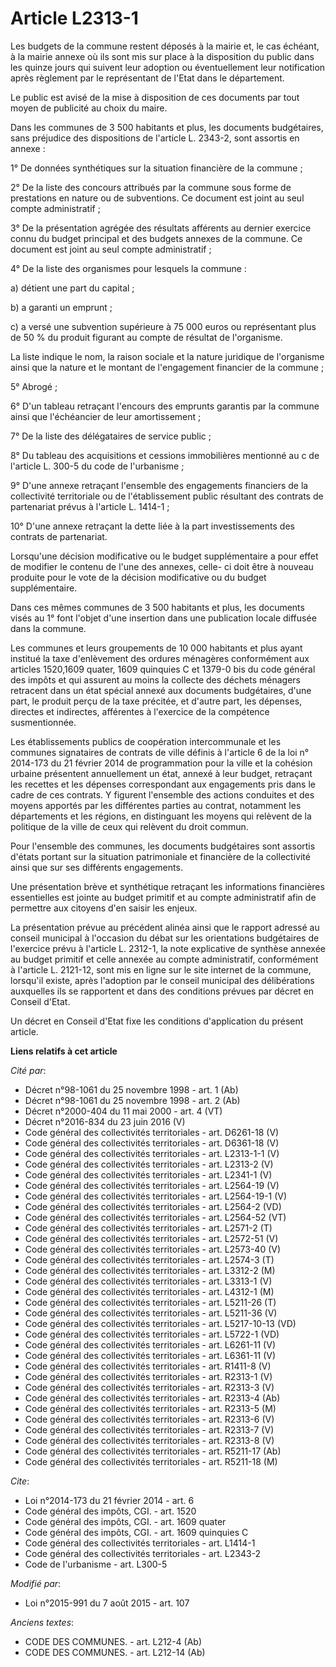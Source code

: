 # Article L2313-1

Les budgets de la commune restent déposés à la mairie et, le cas échéant, à la mairie annexe où ils sont mis sur place à la
disposition du public dans les quinze jours qui suivent leur adoption ou éventuellement leur notification après règlement par
le représentant de l'Etat dans le département.

Le public est avisé de la mise à disposition de ces documents par tout moyen de publicité au choix du maire.

Dans les communes de 3 500 habitants et plus, les documents budgétaires, sans préjudice des dispositions de l'article L.
2343-2, sont assortis en annexe :

1° De données synthétiques sur la situation financière de la commune ;

2° De la liste des concours attribués par la commune sous forme de prestations en nature ou de subventions. Ce document est
joint au seul compte administratif ;

3° De la présentation agrégée des résultats afférents au dernier exercice connu du budget principal et des budgets annexes de
la commune. Ce document est joint au seul compte administratif ;

4° De la liste des organismes pour lesquels la commune :

a) détient une part du capital ;

b) a garanti un emprunt ;

c) a versé une subvention supérieure à 75 000 euros ou représentant plus de 50 % du produit figurant au compte de résultat de
l'organisme.

La liste indique le nom, la raison sociale et la nature juridique de l'organisme ainsi que la nature et le montant de
l'engagement financier de la commune ;

5° Abrogé ;

6° D'un tableau retraçant l'encours des emprunts garantis par la commune ainsi que l'échéancier de leur amortissement ;

7° De la liste des délégataires de service public ;

8° Du tableau des acquisitions et cessions immobilières mentionné au c de l'article L. 300-5 du code de l'urbanisme ;

9° D'une annexe retraçant l'ensemble des engagements financiers de la collectivité territoriale ou de l'établissement public
résultant des contrats de partenariat prévus à l'article L. 1414-1 ;

10° D'une annexe retraçant la dette liée à la part investissements des contrats de partenariat.

Lorsqu'une décision modificative ou le budget supplémentaire a pour effet de modifier le contenu de l'une des annexes, celle-
ci doit être à nouveau produite pour le vote de la décision modificative ou du budget supplémentaire.

Dans ces mêmes communes de 3 500 habitants et plus, les documents visés au 1° font l'objet d'une insertion dans une
publication locale diffusée dans la commune.

Les communes et leurs groupements de 10 000 habitants et plus ayant institué la taxe d'enlèvement des ordures ménagères
conformément aux articles 1520,1609 quater, 1609 quinquies C et 1379-0 bis du code général des impôts et qui assurent au
moins la collecte des déchets ménagers retracent dans un état spécial annexé aux documents budgétaires, d'une part, le
produit perçu de la taxe précitée, et d'autre part, les dépenses, directes et indirectes, afférentes à l'exercice de la
compétence susmentionnée.

Les établissements publics de coopération intercommunale et les communes signataires de contrats de ville définis à l'article
6 de la loi n° 2014-173 du 21 février 2014 de programmation pour la ville et la cohésion urbaine présentent annuellement un
état, annexé à leur budget, retraçant les recettes et les dépenses correspondant aux engagements pris dans le cadre de ces
contrats. Y figurent l'ensemble des actions conduites et des moyens apportés par les différentes parties au contrat,
notamment les départements et les régions, en distinguant les moyens qui relèvent de la politique de la ville de ceux qui
relèvent du droit commun.

Pour l'ensemble des communes, les documents budgétaires sont assortis d'états portant sur la situation patrimoniale et
financière de la collectivité ainsi que sur ses différents engagements.

Une présentation brève et synthétique retraçant les informations financières essentielles est jointe au budget primitif et au
compte administratif afin de permettre aux citoyens d'en saisir les enjeux.

La présentation prévue au précédent alinéa ainsi que le rapport adressé au conseil municipal à l'occasion du débat sur les
orientations budgétaires de l'exercice prévu à l'article L. 2312-1, la note explicative de synthèse annexée au budget
primitif et celle annexée au compte administratif, conformément à l'article L. 2121-12, sont mis en ligne sur le site
internet de la commune, lorsqu'il existe, après l'adoption par le conseil municipal des délibérations auxquelles ils se
rapportent et dans des conditions prévues par décret en Conseil d'Etat.

Un décret en Conseil d'Etat fixe les conditions d'application du présent article.

**Liens relatifs à cet article**

_Cité par_:

  - Décret n°98-1061 du 25 novembre 1998 - art. 1 (Ab)
  - Décret n°98-1061 du 25 novembre 1998 - art. 2 (Ab)
  - Décret n°2000-404 du 11 mai 2000 - art. 4 (VT)
  - Décret n°2016-834 du 23 juin 2016 (V)
  - Code général des collectivités territoriales - art. D6261-18 (V)
  - Code général des collectivités territoriales - art. D6361-18 (V)
  - Code général des collectivités territoriales - art. L2313-1-1 (V)
  - Code général des collectivités territoriales - art. L2313-2 (V)
  - Code général des collectivités territoriales - art. L2341-1 (V)
  - Code général des collectivités territoriales - art. L2564-19 (V)
  - Code général des collectivités territoriales - art. L2564-19-1 (V)
  - Code général des collectivités territoriales - art. L2564-2 (VD)
  - Code général des collectivités territoriales - art. L2564-52 (VT)
  - Code général des collectivités territoriales - art. L2571-2 (T)
  - Code général des collectivités territoriales - art. L2572-51 (V)
  - Code général des collectivités territoriales - art. L2573-40 (V)
  - Code général des collectivités territoriales - art. L2574-3 (T)
  - Code général des collectivités territoriales - art. L3312-2 (M)
  - Code général des collectivités territoriales - art. L3313-1 (V)
  - Code général des collectivités territoriales - art. L4312-1 (M)
  - Code général des collectivités territoriales - art. L5211-26 (T)
  - Code général des collectivités territoriales - art. L5211-36 (V)
  - Code général des collectivités territoriales - art. L5217-10-13 (VD)
  - Code général des collectivités territoriales - art. L5722-1 (VD)
  - Code général des collectivités territoriales - art. L6261-11 (V)
  - Code général des collectivités territoriales - art. L6361-11 (V)
  - Code général des collectivités territoriales - art. R1411-8 (V)
  - Code général des collectivités territoriales - art. R2313-1 (V)
  - Code général des collectivités territoriales - art. R2313-3 (V)
  - Code général des collectivités territoriales - art. R2313-4 (Ab)
  - Code général des collectivités territoriales - art. R2313-5 (M)
  - Code général des collectivités territoriales - art. R2313-6 (V)
  - Code général des collectivités territoriales - art. R2313-7 (V)
  - Code général des collectivités territoriales - art. R2313-8 (V)
  - Code général des collectivités territoriales - art. R5211-17 (Ab)
  - Code général des collectivités territoriales - art. R5211-18 (M)

_Cite_:

  - Loi n°2014-173 du 21 février 2014 - art. 6
  - Code général des impôts, CGI. - art. 1520
  - Code général des impôts, CGI. - art. 1609 quater
  - Code général des impôts, CGI. - art. 1609 quinquies C
  - Code général des collectivités territoriales - art. L1414-1
  - Code général des collectivités territoriales - art. L2343-2
  - Code de l'urbanisme - art. L300-5

_Modifié par_:

  - Loi n°2015-991 du 7 août 2015 - art. 107

_Anciens textes_:

  - CODE DES COMMUNES. - art. L212-4 (Ab)
  - CODE DES COMMUNES. - art. L212-14 (Ab)
